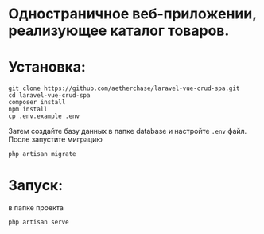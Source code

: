 # Одностраничное веб-приложении, реализующее каталог товаров.

# Установка:

```
git clone https://github.com/aetherchase/laravel-vue-crud-spa.git
cd laravel-vue-crud-spa
composer install
npm install
cp .env.example .env
```
Затем создайте базу данных в папке database и настройте `.env` файл. После запустите миграцию
```
php artisan migrate
```

# Запуск:
в папке проекта

```
php artisan serve
```
